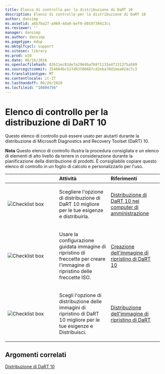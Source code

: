 ```yaml
---
title: Elenco di controllo per la distribuzione di DaRT 10
description: Elenco di controllo per la distribuzione di DaRT 10
author: dansimp
ms.assetid: a6b7ba27-a969-4da9-bef0-d019739413cc
ms.reviewer: ''
manager: dansimp
ms.author: dansimp
ms.pagetype: mdop
ms.mktglfcycl: support
ms.sitesec: library
ms.prod: w10
ms.date: 06/16/2016
ms.openlocfilehash: 82611ec81de7a2964bafb971133a47131375a589
ms.sourcegitcommit: 354664bc527d93f80687cd2eba70d1eea024c7c3
ms.translationtype: MT
ms.contentlocale: it-IT
ms.lasthandoff: 06/26/2020
ms.locfileid: "10804756"
---
```

# Elenco di controllo per la distribuzione di DaRT 10


Questo elenco di controllo può essere usato per aiutarti durante la distribuzione di Microsoft Diagnostics and Recovery Toolset (DaRT) 10.

**Nota**  Questo elenco di controllo illustra la procedura consigliata e un elenco di elementi di alto livello da tenere in considerazione durante la pianificazione della distribuzione di prodotti. È consigliabile copiare questo elenco di controllo in un foglio di calcolo e personalizzarlo per l'uso.

 

<table>
<colgroup>
<col width="33%" />
<col width="33%" />
<col width="33%" />
</colgroup>
<thead>
<tr class="header">
<th align="left"></th>
<th align="left">Attività</th>
<th align="left">Riferimenti</th>
</tr>
</thead>
<tbody>
<tr class="odd">
<td align="left"><img src="images/checklistbox.gif" alt="Checklist box" /></td>
<td align="left"><p>Scegliere l'opzione di distribuzione di DaRT 10 migliore per le tue esigenze e distribuirla.</p></td>
<td align="left"><p><a href="deploying-dart-10-to-administrator-computers.md" data-raw-source="[Deploying DaRT 10 to Administrator Computers](deploying-dart-10-to-administrator-computers.md)">Distribuzione di DaRT 10 nei computer di amministrazione</a></p></td>
</tr>
<tr class="even">
<td align="left"><img src="images/checklistbox.gif" alt="Checklist box" /></td>
<td align="left"><p>Usare la configurazione guidata immagine di ripristino di freccette per creare l'immagine di ripristino delle freccette ISO.</p></td>
<td align="left"><p><a href="creating-the-dart-10-recovery-image.md" data-raw-source="[Creating the DaRT 10 Recovery Image](creating-the-dart-10-recovery-image.md)">Creazione dell'immagine di ripristino di DaRT 10</a></p></td>
</tr>
<tr class="odd">
<td align="left"><img src="images/checklistbox.gif" alt="Checklist box" /></td>
<td align="left"><p>Scegli l'opzione di distribuzione delle immagini di ripristino di DaRT 10 migliore per le tue esigenze e Distribuisci.</p></td>
<td align="left"><p><a href="deploying-the-dart-recovery-image-dart-10.md" data-raw-source="[Deploying the DaRT Recovery Image](deploying-the-dart-recovery-image-dart-10.md)">Distribuzione dell'immagine di ripristino di DaRT</a></p></td>
</tr>
</tbody>
</table>

 

## Argomenti correlati


[Distribuzione di DaRT 10](deploying-dart-10.md)

 

 





